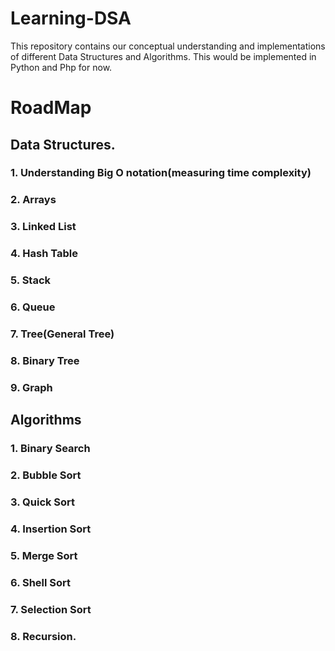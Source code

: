 # Learning-DSA
This repository contains our conceptual understanding and implementations of different Data Structures and Algorithms.
This would be implemented in Python and Php for now.


# RoadMap

## Data Structures.
### 1. Understanding Big O notation(measuring time complexity)

### 2. Arrays

### 3. Linked List

### 4. Hash Table

### 5. Stack

### 6. Queue

### 7. Tree(General Tree)

### 8. Binary Tree


### 9. Graph

## Algorithms

### 1. Binary Search

### 2. Bubble Sort

### 3. Quick Sort

### 4. Insertion Sort

### 5. Merge Sort

### 6. Shell Sort

### 7. Selection Sort

### 8. Recursion.
